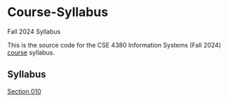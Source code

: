 # Course-Syllabus
Fall 2024 Syllabus

This is the source code for the CSE 4380 Information Systems (Fall 2024) [course](http://www.cse4380.org) syllabus.  

## Syllabus

[Section 010](https://github.com/CSE4380-Fall-2024/Course-Syllabus/blob/main/PDF/Section_010_Fall_2024.pdf)


